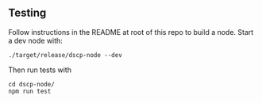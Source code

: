## Testing

Follow instructions in the README at root of this repo to build a node. Start a dev node with:

```
./target/release/dscp-node --dev
```

Then run tests with

```
cd dscp-node/
npm run test
```
